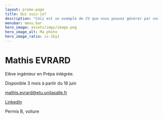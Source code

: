 ```yaml
---
layout: promo-page
title: Qui suis-je?
description: "Ceci est un exemple de CV que vous pouvez générer par vous-même"
menubar: menu_bar
hero_image: assets/imgs/image.png
hero_image_alt: Ma photo
hero_image_ratio: is-1by1
---
```


# Mathis EVRARD
Elève ingénieur en Prépa intégrée. 


Disponible 3 mois à partir du 16 juin

[mathis.evrard@etu.unilasalle.fr](mailto:mathis.evrard@etu.unilasalle.fr)

[LinkedIn](https://www.linkedin.com/in/mathis-evrard-454859240/)

Permis B, voiture

